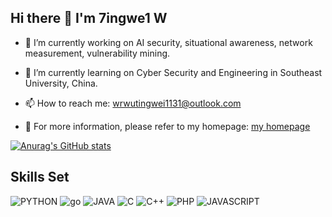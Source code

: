 ## Hi there 👋  I'm 7ingwe1 W

<!--
**Eaglesfikr/Eaglesfikr** is a ✨ _special_ ✨ repository because its `README.md` (this file) appears on your GitHub profile.

Here are some ideas to get you started:
-->
- 🔭 I’m currently working on AI security, situational awareness, network measurement, vulnerability mining.
- 🌱 I’m currently learning on Cyber Security and Engineering in Southeast University, China. 

- 📫 How to reach me: wrwutingwei1131@outlook.com

- :newspaper: ​For more information, please refer to my homepage: [my homepage](https://eaglesfikr.github.io/)
<!--- 👯 I’m looking to collaborate on ... 
- 🤔 I’m looking for help with ...
- 💬 Ask me about ... -->
<!---- 😄 Pronouns: ...
- ⚡ Fun fact: ...-->

[![Anurag's GitHub stats](https://github-readme-stats.vercel.app/api?username=eaglesfikr)](https://github.com/anuraghazra/github-readme-stats)


## Skills Set
![PYTHON](https://img.shields.io/badge/Python-3776AB?style=for-the-badge&logo=python&logoColor=white) ![go](https://img.shields.io/badge/go-%2300ADD8.svg?style=for-the-badge&logo=go&logoColor=white) ![JAVA](https://img.shields.io/badge/Java-ED8B00?style=for-the-badge&logo=openjdk&logoColor=white) ![C](https://img.shields.io/badge/C-00599C?style=for-the-badge&logo=c&logoColor=white)  ![C++](https://img.shields.io/badge/C%2B%2B-00599C?style=for-the-badge&logo=c%2B%2B&logoColor=white)  ![PHP](https://img.shields.io/badge/PHP-777BB4?style=for-the-badge&logo=php&logoColor=white) ![JAVASCRIPT](https://img.shields.io/badge/JavaScript-323330?style=for-the-badge&logo=javascript&logoColor=F7DF1E) 
